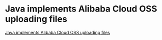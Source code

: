 # Java implements Alibaba Cloud OSS uploading files
[Java implements Alibaba Cloud OSS uploading files](https://aiwithcloud.com/2022/09/19/java_implements_alibaba_cloud_oss_uploading_files/)